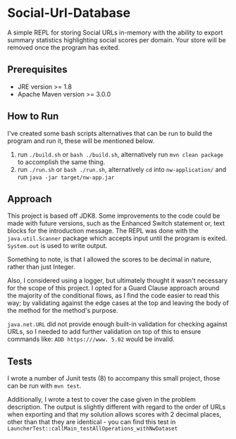 # Social-Url-Database
A simple REPL for storing Social URLs in-memory with the ability to export summary 
statistics highlighting social scores per domain. Your store will be removed once the program has exited.

## Prerequisites
- JRE version >= 1.8
- Apache Maven version >= 3.0.0

## How to Run
I've created some bash scripts alternatives that can be run to build the program and run it, 
these will be mentioned below.
1. run `./build.sh` or `bash ./build.sh`, alternatively run `mvn clean package` 
to accomplish the same thing. 
2. run `./run.sh` or `bash ./run.sh`, alternatively `cd` into `nw-application/` and run `java -jar target/nw-app.jar`

## Approach
This project is based off JDK8. Some improvements to the code could be made with future versions,
such as the Enhanced Switch statement or, text blocks for the introduction message.
The REPL was done with the `java.util.Scanner` package which accepts input until the program is 
exited. `System.out` is used to write output. 

Something to note, is that I allowed the scores to be decimal in nature, rather than just Integer.

Also, I considered using a logger, but ultimately thought it wasn't necessary for the scope of this project.
I opted for a Guard Clause approach around the majority of the conditional flows, as I find the
code easier to read this way; by validating against the edge cases at the top and leaving the
body of the method for the method's purpose.

`java.net.URL` did not provide enough built-in validation for checking against URLs, so I needed
to add further validation on top of this to ensure commands like: `ADD https:///www. 5.02` 
would be invalid.

## Tests
I wrote a number of Junit tests (8) to accompany this small project, those can be run with
`mvn test`.

Additionally, I wrote a test to cover the case given in the 
problem description. The output is slightly different with regard to the order of URLs 
when exporting and that my solution allows scores with 2 decimal places, other than that
they are identical - you can find this test in `LauncherTest::callMain_testAllOperations_withNwDataset`
